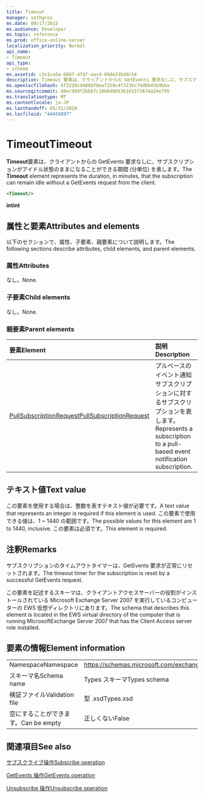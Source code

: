 ```yaml
---
title: Timeout
manager: sethgros
ms.date: 09/17/2015
ms.audience: Developer
ms.topic: reference
ms.prod: office-online-server
localization_priority: Normal
api_name:
- Timeout
api_type:
- schema
ms.assetid: c2e1ca5a-6667-4f6f-aac4-89de33bddc54
description: Timeout 要素は、クライアントからの GetEvents 要求なしに、サブスクリプションがアイドル状態のままになることができる期間 (分単位) を表します。
ms.openlocfilehash: 6f3228cd480bf0eaf259c4f321bc74d0845b9bba
ms.sourcegitcommit: 88ec988f2bb67c1866d06b361615f3674a24e795
ms.translationtype: MT
ms.contentlocale: ja-JP
ms.lasthandoff: 05/31/2020
ms.locfileid: "44459897"
---
```

# <a name="timeout"></a><span data-ttu-id="57f5f-103">Timeout</span><span class="sxs-lookup"><span data-stu-id="57f5f-103">Timeout</span></span>

<span data-ttu-id="57f5f-104">**Timeout**要素は、クライアントからの GetEvents 要求なしに、サブスクリプションがアイドル状態のままになることができる期間 (分単位) を表します。</span><span class="sxs-lookup"><span data-stu-id="57f5f-104">The **Timeout** element represents the duration, in minutes, that the subscription can remain idle without a GetEvents request from the client.</span></span> 
  
```xml
<Timeout/>
```

 <span data-ttu-id="57f5f-105">**int**</span><span class="sxs-lookup"><span data-stu-id="57f5f-105">**int**</span></span>
## <a name="attributes-and-elements"></a><span data-ttu-id="57f5f-106">属性と要素</span><span class="sxs-lookup"><span data-stu-id="57f5f-106">Attributes and elements</span></span>

<span data-ttu-id="57f5f-107">以下のセクションで、属性、子要素、親要素について説明します。</span><span class="sxs-lookup"><span data-stu-id="57f5f-107">The following sections describe attributes, child elements, and parent elements.</span></span>
  
### <a name="attributes"></a><span data-ttu-id="57f5f-108">属性</span><span class="sxs-lookup"><span data-stu-id="57f5f-108">Attributes</span></span>

<span data-ttu-id="57f5f-109">なし。</span><span class="sxs-lookup"><span data-stu-id="57f5f-109">None.</span></span>
  
### <a name="child-elements"></a><span data-ttu-id="57f5f-110">子要素</span><span class="sxs-lookup"><span data-stu-id="57f5f-110">Child elements</span></span>

<span data-ttu-id="57f5f-111">なし。</span><span class="sxs-lookup"><span data-stu-id="57f5f-111">None.</span></span>
  
### <a name="parent-elements"></a><span data-ttu-id="57f5f-112">親要素</span><span class="sxs-lookup"><span data-stu-id="57f5f-112">Parent elements</span></span>

|<span data-ttu-id="57f5f-113">**要素**</span><span class="sxs-lookup"><span data-stu-id="57f5f-113">**Element**</span></span>|<span data-ttu-id="57f5f-114">**説明**</span><span class="sxs-lookup"><span data-stu-id="57f5f-114">**Description**</span></span>|
|:-----|:-----|
|[<span data-ttu-id="57f5f-115">PullSubscriptionRequest</span><span class="sxs-lookup"><span data-stu-id="57f5f-115">PullSubscriptionRequest</span></span>](pullsubscriptionrequest.md) <br/> |<span data-ttu-id="57f5f-116">プルベースのイベント通知サブスクリプションに対するサブスクリプションを表します。</span><span class="sxs-lookup"><span data-stu-id="57f5f-116">Represents a subscription to a pull-based event notification subscription.</span></span>  <br/> |
   
## <a name="text-value"></a><span data-ttu-id="57f5f-117">テキスト値</span><span class="sxs-lookup"><span data-stu-id="57f5f-117">Text value</span></span>

<span data-ttu-id="57f5f-118">この要素を使用する場合は、整数を表すテキスト値が必要です。</span><span class="sxs-lookup"><span data-stu-id="57f5f-118">A text value that represents an integer is required if this element is used.</span></span> <span data-ttu-id="57f5f-119">この要素で使用できる値は、1 ~ 1440 の範囲です。</span><span class="sxs-lookup"><span data-stu-id="57f5f-119">The possible values for this element are 1 to 1440, inclusive.</span></span> <span data-ttu-id="57f5f-120">この要素は必須です。</span><span class="sxs-lookup"><span data-stu-id="57f5f-120">This element is required.</span></span>
  
## <a name="remarks"></a><span data-ttu-id="57f5f-121">注釈</span><span class="sxs-lookup"><span data-stu-id="57f5f-121">Remarks</span></span>

<span data-ttu-id="57f5f-122">サブスクリプションのタイムアウトタイマーは、GetEvents 要求が正常にリセットされます。</span><span class="sxs-lookup"><span data-stu-id="57f5f-122">The timeout timer for the subscription is reset by a successful GetEvents request.</span></span>
  
<span data-ttu-id="57f5f-123">この要素を記述するスキーマは、クライアントアクセスサーバーの役割がインストールされている Microsoft Exchange Server 2007 を実行しているコンピューターの EWS 仮想ディレクトリにあります。</span><span class="sxs-lookup"><span data-stu-id="57f5f-123">The schema that describes this element is located in the EWS virtual directory of the computer that is running MicrosoftExchange Server 2007 that has the Client Access server role installed.</span></span> 
  
## <a name="element-information"></a><span data-ttu-id="57f5f-124">要素の情報</span><span class="sxs-lookup"><span data-stu-id="57f5f-124">Element information</span></span>

|||
|:-----|:-----|
|<span data-ttu-id="57f5f-125">Namespace</span><span class="sxs-lookup"><span data-stu-id="57f5f-125">Namespace</span></span>  <br/> |https://schemas.microsoft.com/exchange/services/2006/types  <br/> |
|<span data-ttu-id="57f5f-126">スキーマ名</span><span class="sxs-lookup"><span data-stu-id="57f5f-126">Schema name</span></span>  <br/> |<span data-ttu-id="57f5f-127">Types スキーマ</span><span class="sxs-lookup"><span data-stu-id="57f5f-127">Types schema</span></span>  <br/> |
|<span data-ttu-id="57f5f-128">検証ファイル</span><span class="sxs-lookup"><span data-stu-id="57f5f-128">Validation file</span></span>  <br/> |<span data-ttu-id="57f5f-129">型 .xsd</span><span class="sxs-lookup"><span data-stu-id="57f5f-129">Types.xsd</span></span>  <br/> |
|<span data-ttu-id="57f5f-130">空にすることができます。</span><span class="sxs-lookup"><span data-stu-id="57f5f-130">Can be empty</span></span>  <br/> |<span data-ttu-id="57f5f-131">正しくない</span><span class="sxs-lookup"><span data-stu-id="57f5f-131">False</span></span>  <br/> |
   
## <a name="see-also"></a><span data-ttu-id="57f5f-132">関連項目</span><span class="sxs-lookup"><span data-stu-id="57f5f-132">See also</span></span>



[<span data-ttu-id="57f5f-133">サブスクライブ操作</span><span class="sxs-lookup"><span data-stu-id="57f5f-133">Subscribe operation</span></span>](subscribe-operation.md)
  
[<span data-ttu-id="57f5f-134">GetEvents 操作</span><span class="sxs-lookup"><span data-stu-id="57f5f-134">GetEvents operation</span></span>](getevents-operation.md)
  
[<span data-ttu-id="57f5f-135">Unsubscribe 操作</span><span class="sxs-lookup"><span data-stu-id="57f5f-135">Unsubscribe operation</span></span>](unsubscribe-operation.md)

